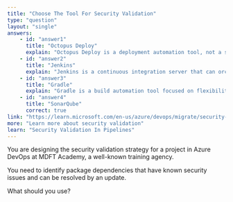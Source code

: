 ```yaml
---
title: "Choose The Tool For Security Validation"
type: "question"
layout: "single"
answers:
    - id: "answer1"
      title: "Octopus Deploy"
      explain: "Octopus Deploy is a deployment automation tool, not a security scanning tool. It focuses on simplifying deployment processes but does not provide package dependency security scanning."
    - id: "answer2"
      title: "Jenkins"
      explain: "Jenkins is a continuous integration server that can orchestrate builds and deployments. While Jenkins can integrate with security tools through plugins, it is not itself a tool for identifying package dependencies with security vulnerabilities."
    - id: "answer3"
      title: "Gradle"
      explain: "Gradle is a build automation tool focused on flexibility and performance. While it manages dependencies, it doesn't natively provide security vulnerability scanning for those dependencies."
    - id: "answer4"
      title: "SonarQube"
      correct: true
link: "https://learn.microsoft.com/en-us/azure/devops/migrate/security-validation-cicd-pipeline?view=azure-devops"
more: "Learn more about security validation"
learn: "Security Validation In Pipelines"
---
```


You are designing the security validation strategy for a project in Azure DevOps at MDFT Academy, a well-known training agency.

You need to identify package dependencies that have known security issues and can be resolved by an update.

What should you use?

